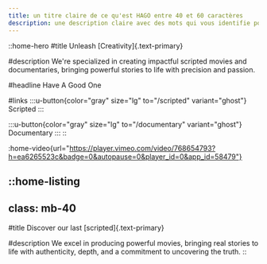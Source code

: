 ```yaml
---
title: un titre claire de ce qu'est HAGO entre 40 et 60 caractères
description: une description claire avec des mots qui vous identifie pour la recherche sur google, entre 130 et 160 caractères
---
```


::home-hero
#title
Unleash [Creativity]{.text-primary}

#description
We're specialized in creating impactful scripted movies and documentaries, bringing powerful stories to life with precision and passion.

#headline
Have A Good One

#links
  :::u-button{color="gray" size="lg" to="/scripted" variant="ghost"}
  Scripted
  :::

  :::u-button{color="gray" size="lg" to="/documentary" variant="ghost"}
  Documentary
  :::
::

:home-video{url="https://player.vimeo.com/video/768654793?h=ea6265523c&badge=0&autopause=0&player_id=0&app_id=58479"}

::home-listing
---
class: mb-40
---
#title
Discover our last [scripted]{.text-primary}

#description
We excel in producing powerful movies, bringing real stories to life with authenticity, depth, and a commitment to uncovering the truth.
::
